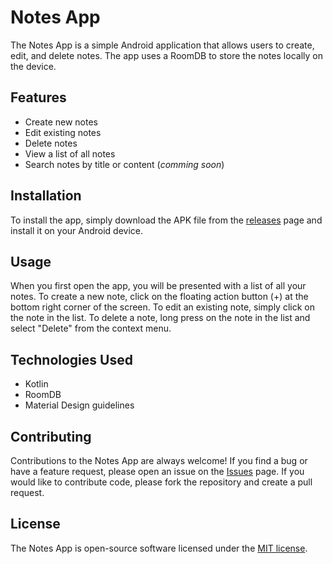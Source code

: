 # Notes App

The Notes App is a simple Android application that allows users to create, edit, and delete notes. The app uses a RoomDB to store the notes locally on the device.

## Features

- Create new notes
- Edit existing notes
- Delete notes
- View a list of all notes
- Search notes by title or content (*comming soon*)

## Installation

To install the app, simply download the APK file from the [releases](https://github.com/singhgeetgovind/Notes/releases) page and install it on your Android device.

## Usage

When you first open the app, you will be presented with a list of all your notes. To create a new note, click on the floating action button (+) at the bottom right corner of the screen. To edit an existing note, simply click on the note in the list. To delete a note, long press on the note in the list and select "Delete" from the context menu.

## Technologies Used

- Kotlin
- RoomDB
- Material Design guidelines

## Contributing

Contributions to the Notes App are always welcome! If you find a bug or have a feature request, please open an issue on the [Issues](https://github.com/singhgeetgovind/Notes/issues) page. If you would like to contribute code, please fork the repository and create a pull request.

## License

The Notes App is open-source software licensed under the [MIT license](https://opensource.org/licenses/MIT).
